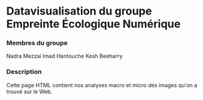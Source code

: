 # Datavisualisation du groupe Empreinte Écologique Numérique

### Membres du groupe
Nadra Mezzai
Imad Hantouche
Kesh Beeharry

### Description
Cette page HTML contient nos analyses macro et micro des images qu'on a trouvé sur le Web.
